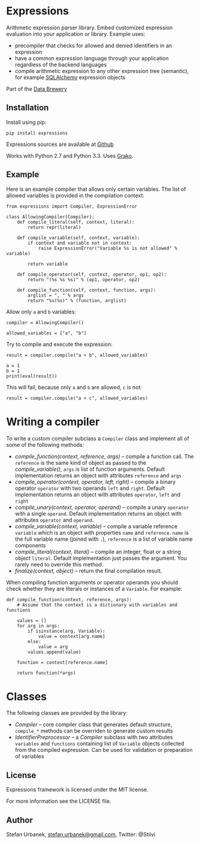 Expressions
===========

Arithmetic expression parser library.  Embed customized expression evaluation
into your application or library. Example uses:

* precompiler that checks for allowed and denied identifiers in an expression
* have a common expression language through your application regardless of the
  backend languages
* compile arithmetic expression to any other expression tree (semantic), for
  example [SQLAlchemy](http://docs.sqlalchemy.org/en/rel_0_7/core/expression_api.html) expression objects


Part of the [Data Brewery](http://databrewery.org)

Installation
------------

Install using pip:

    pip install expressions

Expressions sources are available at [Github](https://github.com/Stiivi/expressions)

Works with Python 2.7 and Python 3.3. Uses [Grako](https://bitbucket.org/apalala/grako).

Example
-------

Here is an example compiler that allows only certain variables. The list of
allowed variables is provided in the compilation context:

    from expressions import Compiler, ExpressionError

    class AllowingCompiler(Compiler):
        def compile_literal(self, context, literal):
            return repr(literal)

        def compile_variable(self, context, variable):
            if context and variable not in context:
                raise ExpressionError("Variable %s is not allowed" % variable)
 
            return variable

        def compile_operator(self, context, operator, op1, op2):
            return "(%s %s %s)" % (op1, operator, op2)

        def compile_function(self, context, function, args):
            arglist = ", " % args
            return "%s(%s)" % (function, arglist)

Allow only `a` and `b` variables:

    compiler = AllowingCompiler()

    allowed_variables = ["a", "b"]

Try to compile and execute the expression:

    result = compiler.compile("a + b", allowed_variables)

    a = 1
    b = 1
    print(eval(result))

This will fail, because only `a` and `b` are allowed, `c` is not:

    result = compiler.compile("a + c", allowed_variables)

Writing a compiler
==================

To write a custom compiler subclass a `Compiler` class and implement all of
some of the following methods:

* *compile_function(context, reference, args)* – compile a function call. The
  `reference` is the same kind of object as passed to the
  *compile_variable()*, `args` is list of function arguments. Default
  implementation returns an object with attributes `reference` and `args`
* *compile_operator(context, operator, left, right)* – compile a binary
  operator `operator` with two operands `left` and `right`. Default
  implementation returns an object with attributes `operator`, `left` and `right`
* *compile_unary(context, operator, operand)* – compile a unary `operator` with
  a single `operand`. Default implementation returns an object with attributes
  `operator` and `operand`.
* *compile_variable(context, variable)* – compile a variable reference
  `variable` which is an object with properties `name` and `reference`. `name`
  is the full variable name (joined with `.`), `reference` is a list of
  variable name components
* *compile_literal(context, literal)* – compile an integer, float or a string
  object `literal`. Default implementation just passes the argument. You
  rarely need to override this method.
* *finalize(context, object)* – return the final compilation result.


When compiling function arguments or operator operands you should check
whether they are literals or instances of a `Variable`. For example:

    def compile_function(context, reference, args):
        # Assume that the context is a dictionary with variables and functions

        values = []
        for arg in args:
            if isinstance(arg, Variable):
                value = context[arg.name]
            else:
                value = arg
            values.append(value)

        function = context[reference.name]

        return function(*args)

Classes
=======

The following classes are provided by the library:

* *Compiler* – core compiler class that generates default structure,
  `compile_*` methods can be overriden to generate custom results
* *IdentifierPreprocessor* – a *Compiler* subclass with two attributes
  `variables` and `functions` containing list of `Variable` objects collected
  from the compiled expression. Can be used for validation or preparation of
  variables


License
-------

Expressions framework is licensed under the MIT license.

For more information see the LICENSE file.


Author
------

Stefan Urbanek, stefan.urbanek@gmail.com, Twitter: @Stiivi


